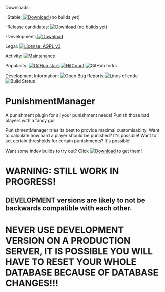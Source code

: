 Downloads: 

-Stable:[ ![Download](https://api.bintray.com/packages/moderationmanager/PunishmentManager/RELEASE/images/download.svg) ](https://bintray.com/moderationmanager/PunishmentManager/RELEASE/_latestVersion) (no builds yet)

-Release candidates:[ ![Download](https://api.bintray.com/packages/moderationmanager/PunishmentManager/RELEASE_CANDIDATE/images/download.svg) ](https://bintray.com/moderationmanager/PunishmentManager/RELEASE_CANDIDATE/_latestVersion) (no builds yet)

-Development:[ ![Download](https://api.bintray.com/packages/moderationmanager/PunishmentManager/RELEASE/images/download.svg) ](https://bintray.com/moderationmanager/PunishmentManager/DEVELOPMENT/_latestVersion)

Legal: [![License: AGPL v3](https://img.shields.io/badge/License-AGPL%20v3-blue.svg)](https://www.gnu.org/licenses/agpl-3.0) 

Activity: [![Maintenance](https://img.shields.io/badge/Maintained%3F-yes-green.svg)](https://GitHub.com/ModerationManager/PunishmentManager/graphs/commit-activity)    

Popularity: [![GitHub stars](https://img.shields.io/github/stars/ModerationManager/PunishmentManager.svg?style=social&label=Star&maxAge=2592000)](https://GitHub.com/ModerationManager/PunishmentManager/stargazers/)   [![HitCount](http://hits.dwyl.com/ModerationManager/PunishmentManager.svg)](http://hits.dwyl.com/ModerationManager/PunishmentManager) ![GitHub forks](https://img.shields.io/github/forks/ModerationManager/PunishmentManager?label=Forks%3A)    

Development Information: ![Open Bug Reports:](https://img.shields.io/github/issues/ModerationManager/PunishmentManager/bugs?label=bug%20reports%3A&style=plastic)![Lines of code](https://img.shields.io/tokei/lines/github/ModerationManager/PunishmentManager?style=plastic)![Build Status](https://travis-ci.com/ModerationManager/PunishmentManager.svg?branch=master)
# PunishmentManager
A punishment plugin for all your punishment needs! Punish those bad players with a fancy gui!

PunishmentManager tries its best to provide maximal customisablity. Want to calculate how hard a player should be punished? It's possible! Want to set certain thresholds for certain punishments? It's possible!

Want some indev builds to try out? Click [ ![Download](https://api.bintray.com/packages/moderationmanager/PunishmentManager/RELEASE/images/download.svg) ](https://bintray.com/moderationmanager/PunishmentManager/RELEASE/_latestVersion) to get them!

# WARNING: STILL WORK IN PROGRESS! 
## DEVELOPMENT versions are likely to not be backwards compatible with each other.
# NEVER USE DEVELOPMENT VERSION ON A PRODUCTION SERVER, IT IS POSSIBLE YOU WILL HAVE TO RESET YOUR WHOLE DATABASE BECAUSE OF DATABASE CHANGES!!!
